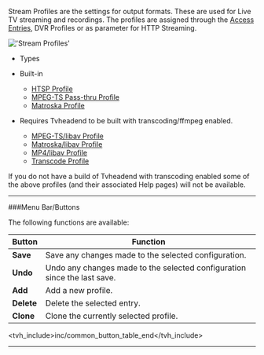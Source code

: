 Stream Profiles are the settings for output formats. These are used for Live TV
streaming and recordings. The profiles are assigned through 
the [Access Entries](class/access),
DVR Profiles or as parameter for HTTP Streaming.

!['Stream Profiles'](static/img/doc/profile/tab.png)

* Types
 * Built-in
   - [HTSP Profile](class/profile-htsp)
   - [MPEG-TS Pass-thru Profile](class/profile-mpegts)
   - [Matroska Profile](class/profile-matroska)

 * Requires Tvheadend to be built with transcoding/ffmpeg enabled.
   - [MPEG-TS/libav Profile](class/profile-libav-mpegts)
   - [Matroska/libav Profile](class/profile-libav-matroska)
   - [MP4/libav Profile](class/profile-libav-mp4)
   - [Transcode Profile](class/profile-transcode)
   
If you do not have a build of Tvheadend with transcoding enabled 
some of the above profiles (and their associated Help pages) will not 
be available.

---

###Menu Bar/Buttons

The following functions are available:

Button              | Function
--------------------|---------
**Save**            | Save any changes made to the selected configuration.
**Undo**            | Undo any changes made to the selected configuration since the last save.
**Add**             | Add a new profile.
**Delete**          | Delete the selected entry.
**Clone**           | Clone the currently selected profile.

<tvh_include>inc/common_button_table_end</tvh_include>

---
